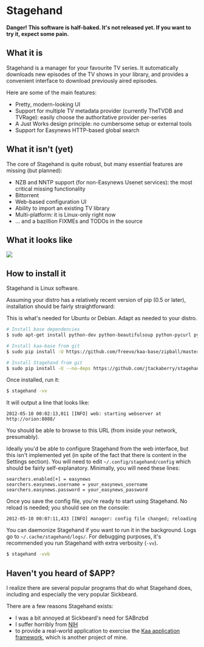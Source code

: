 # Stagehand

**Danger!  This software is half-baked. It's not released yet. If you want to try it,
expect some pain.**


## What it is

Stagehand is a manager for your favourite TV series.  It automatically
downloads new episodes of the TV shows in your library, and provides a convenient
interface to download previously aired episodes.

Here are some of the main features:

* Pretty, modern-looking UI
* Support for multiple TV metadata provider (currently TheTVDB and TVRage): easily choose the authoritative provider per-series
* A Just Works design principle: no cumbersome setup or external tools
* Support for Easynews HTTP-based global search



## What it isn't (yet)

The core of Stagehand is quite robust, but many essential features are missing
(but planned):

* NZB and NNTP support (for non-Easynews Usenet services): the most critical missing functionality
* Bittorrent
* Web-based configuration UI
* Ability to import an existing TV library
* Multi-platform: it is Linux-only right now
* ... and a bazillion FIXMEs and TODOs in the source



## What it looks like

![](https://helix.urandom.ca/stagehand/stagehand.jpg)



## How to install it

Stagehand is Linux software.

Assuming your distro has a relatively recent version of pip (0.5 or later),
installation should be fairly straightforward:

This is what's needed for Ubuntu or Debian.  Adapt as needed to your distro.

```bash
# Install base dependencies
$ sudo apt-get install python-dev python-beautifulsoup python-pycurl python-pip

# Install kaa-base from git
$ sudo pip install -U https://github.com/freevo/kaa-base/zipball/master

# Install Stagehand from git
$ sudo pip install -U --no-deps https://github.com/jtackaberry/stagehand/zipball/master
```

Once installed, run it:

```bash
$ stagehand -vv
```

It will output a line that looks like:

```
2012-05-10 00:02:13,011 [INFO] web: starting webserver at http://orion:8088/
```

You should be able to browse to this URL (from inside your network,
presumably).

Ideally you'd be able to configure Stagehand from the web interface, but this
isn't implemented yet (in spite of the fact that there is content in the Settings
section).  You will need to edit `~/.config/stagehand/config` which should be
fairly self-explanatory.  Minimally, you will need these lines:

```
searchers.enabled[+] = easynews
searchers.easynews.username = your_easynews_username
searchers.easynews.password = your_easynews_password
```

Once you save the config file, you're ready to start using Stagehand.  No reload
is needed; you should see on the console:

```
2012-05-10 00:07:11,433 [INFO] manager: config file changed; reloading
```

You can daemonize Stagehand if you want to run it in the background.  Logs go
to `~/.cache/stagehand/logs/`.  For debugging purposes, it's recommended you run
Stagehand with extra verbosity (`-vv`).

```bash
$ stagehand -vvb
```


## Haven't you heard of $APP?

I realize there are several popular programs that do what Stagehand does,
including and especially the very popular Sickbeard.

There are a few reasons Stagehand exists:

* I was a bit annoyed at Sickbeard's need for SABnzbd
* I suffer horribly from [NIH](http://en.wikipedia.org/wiki/Not_invented_here)
* to provide a real-world application to exercise the [Kaa application
  framework](https://github.com/freevo/kaa-base), which is another project of mine.

